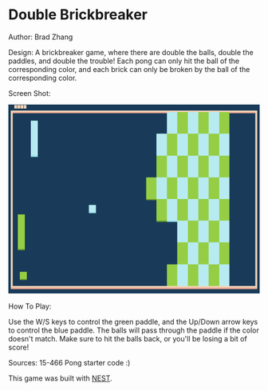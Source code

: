 # Double Brickbreaker

Author: Brad Zhang

Design: A brickbreaker game, where there are double the balls, double the paddles, and double the trouble! Each pong can only hit the ball of the corresponding color, and each brick can only be broken by the ball of the corresponding color.

Screen Shot:

![Screen Shot](screenshot.png)

How To Play:

Use the W/S keys to control the green paddle, and the Up/Down arrow keys to control the blue paddle. The balls will pass through the paddle if the color doesn't match. Make sure to hit the balls back, or you'll be losing a bit of score!

Sources: 15-466 Pong starter code :)

This game was built with [NEST](NEST.md).
